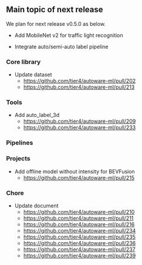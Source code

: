## Main topic of next release

We plan for next release v0.5.0 as below.

- Add MobileNet v2 for traffic light recognition

- Integrate auto/semi-auto label pipeline

### Core library

- Update dataset
  - https://github.com/tier4/autoware-ml/pull/202
  - https://github.com/tier4/autoware-ml/pull/213

### Tools

- Add auto_label_3d
  - https://github.com/tier4/autoware-ml/pull/209
  - https://github.com/tier4/autoware-ml/pull/233

### Pipelines

### Projects

- Add offline model without intensity for BEVFusion
  - https://github.com/tier4/autoware-ml/pull/215

### Chore

- Update document
  - https://github.com/tier4/autoware-ml/pull/210
  - https://github.com/tier4/autoware-ml/pull/211
  - https://github.com/tier4/autoware-ml/pull/216
  - https://github.com/tier4/autoware-ml/pull/234
  - https://github.com/tier4/autoware-ml/pull/235
  - https://github.com/tier4/autoware-ml/pull/236
  - https://github.com/tier4/autoware-ml/pull/237
  - https://github.com/tier4/autoware-ml/pull/239
